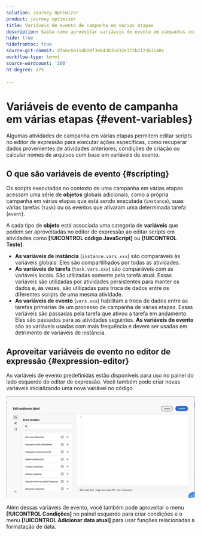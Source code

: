 ```yaml
---
solution: Journey Optimizer
product: journey optimizer
title: Variáveis de evento de campanha em várias etapas
description: Saiba como aproveitar variáveis de evento em campanhas com várias etapas
hide: true
hidefromtoc: true
source-git-commit: dfa6c6e11db10f3e843035d32e322b212361548c
workflow-type: tm+mt
source-wordcount: '300'
ht-degree: 17%

---
```


# Variáveis de evento de campanha em várias etapas {#event-variables}

Algumas atividades de campanha em várias etapas permitem editar scripts no editor de expressão para executar ações específicas, como recuperar dados provenientes de atividades anteriores, condições de criação ou calcular nomes de arquivos com base em variáveis de evento.

## O que são variáveis de evento {#scripting}

Os scripts executados no contexto de uma campanha em várias etapas acessam uma série de **objetos** globais adicionais, como a própria campanha em várias etapas que está sendo executada (`ìnstance`), suas várias tarefas (`task`) ou os eventos que ativaram uma determinada tarefa (`event`).

A cada tipo de **objeto** está associada uma categoria de **variáveis** que podem ser aproveitadas no editor de expressão ao editar scripts em atividades como **[!UICONTROL código JavaScript]** ou **[!UICONTROL Teste]**.

* **As variáveis de instância** (`instance.vars.xxx`) são comparáveis às variáveis globais. Eles são compartilhados por todas as atividades.
* **As variáveis de tarefa** (`task.vars.xxx`) são comparáveis com as variáveis locais. São utilizadas somente pela tarefa atual. Essas variáveis são utilizadas por atividades persistentes para manter os dados e, às vezes, são utilizadas para troca de dados entre os diferentes scripts de uma mesma atividade.
* **As variáveis de evento** (`vars.xxx`) habilitam a troca de dados entre as tarefas primárias de um processo de campanha de várias etapas. Essas variáveis são passadas pela tarefa que ativou a tarefa em andamento. Eles são passados para as atividades seguintes. **As variáveis de evento** são as variáveis usadas com mais frequência e devem ser usadas em detrimento de variáveis de instância.

## Aproveitar variáveis de evento no editor de expressão {#expression-editor}

As variáveis de evento predefinidas estão disponíveis para uso no painel do lado esquerdo do editor de expressão. Você também pode criar novas variáveis inicializando uma nova variável no código.

![](assets/event-variables.png)

Além dessas variáveis de evento, você também pode aproveitar o menu **[!UICONTROL Condições]** no painel esquerdo para criar condições e o menu **[!UICONTROL Adicionar data atual]** para usar funções relacionadas à formatação de data.
